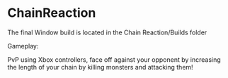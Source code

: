 # ChainReaction
The final Window build is located in the Chain Reaction/Builds folder

Gameplay:

PvP using Xbox controllers, face off against your opponent by increasing the length of your chain by killing monsters and attacking them!
